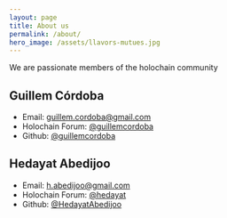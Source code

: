 ```yaml
---
layout: page
title: About us
permalink: /about/
hero_image: /assets/llavors-mutues.jpg
---
```


We are passionate members of the holochain community

## Guillem Córdoba

- Email: [guillem.cordoba@gmail.com](mailto:guillem.cordoba@gmail.com)
- Holochain Forum: [@guillemcordoba](https://forum.holochain.org/u/guillemcordoba)
- Github: [@guillemcordoba](https://github.com/guillemcordoba)

## Hedayat Abedijoo

- Email: [h.abedijoo@gmail.com](mailto:h.abedijoo@gmail.com)
- Holochain Forum: [@hedayat](https://forum.holochain.org/u/hedayat/)
- Github: [@HedayatAbedijoo](https://github.com/HedayatAbedijoo)